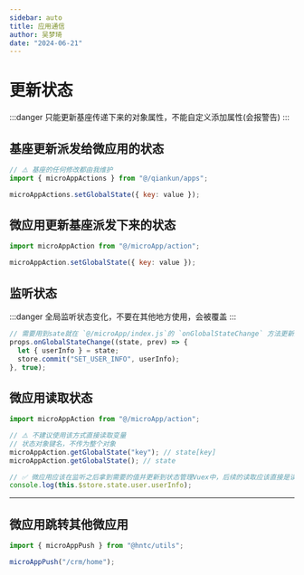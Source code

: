 ```yaml
---
sidebar: auto
title: 应用通信
author: 吴梦琦
date: "2024-06-21"
---
```


# 更新状态

:::danger
只能更新基座传递下来的对象属性，不能自定义添加属性(会报警告)
:::

## 基座更新派发给微应用的状态

```javascript
// ⚠️ 基座的任何修改都由我维护
import { microAppActions } from "@/qiankun/apps";

microAppActions.setGlobalState({ key: value });
```

## 微应用更新基座派发下来的状态

```javascript
import microAppAction from "@/microApp/action";

microAppAction.setGlobalState({ key: value });
```

## 监听状态

:::danger
全局监听状态变化，不要在其他地方使用，会被覆盖
:::

```javascript
// 需要用到sate就在 `@/microApp/index.js`的 `onGlobalStateChange` 方法更新变量到vuex
props.onGlobalStateChange((state, prev) => {
  let { userInfo } = state;
  store.commit("SET_USER_INFO", userInfo);
}, true);
```

## 微应用读取状态

```javascript
import microAppAction from "@/microApp/action";

// ⚠️ 不建议使用该方式直接读取变量
// 状态对象键名，不传为整个对象
microAppAction.getGlobalState("key"); // state[key]
microAppAction.getGlobalState(); // state

// ✅ 微应用应该在监听之后拿到需要的值并更新到状态管理Vuex中，后续的读取应该直接是读取Vuex
console.log(this.$store.state.user.userInfo);
```

---

## 微应用跳转其他微应用

```javascript
import { microAppPush } from "@hntc/utils";

microAppPush("/crm/home");
```
